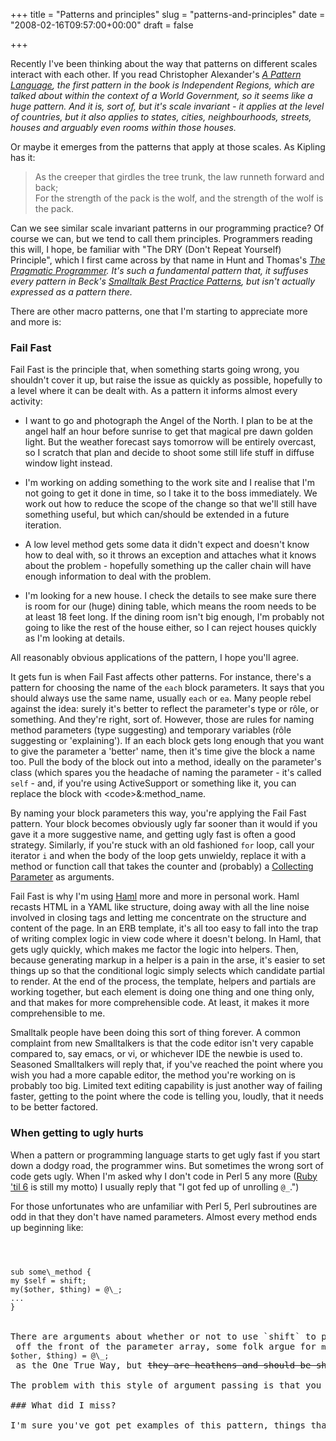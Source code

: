 +++
title = "Patterns and principles"
slug = "patterns-and-principles"
date = "2008-02-16T09:57:00+00:00"
draft = false

+++

Recently I've been thinking about the way that patterns on different scales interact with each other. If you read Christopher Alexander's <cite>[A Pattern Language](amazon:0195019199</cite>), the first pattern in the book is Independent Regions, which are talked about within the context of a World Government, so it seems like a *huge* pattern. And it is, sort of, but it's scale invariant - it applies at the level of countries, but it also applies to states, cities, neighbourhoods, streets, houses and arguably even rooms within those houses.

Or maybe it emerges from the patterns that apply at those scales. As Kipling has it:

> As the creeper that girdles the tree trunk, the law runneth forward and back;<br/>
> For the strength of the pack is the wolf, and the strength of the wolf is the pack.

Can we see similar scale invariant patterns in our programming practice? Of course we can, but we tend to call them principles. Programmers reading this will, I hope, be familiar with "The DRY (Don't Repeat Yourself) Principle", which I first came across by that name in Hunt and Thomas's <cite>[The Pragmatic Programmer](amazon:020161622X</cite>). It's such a fundamental pattern that, it suffuses every pattern in Beck's <cite>[Smalltalk Best Practice Patterns](amazon:013476904X</cite>), but isn't actually expressed as a pattern there.

There are other macro patterns, one that I'm starting to appreciate more and more is:

### Fail Fast

Fail Fast is the principle that, when something starts going wrong, you shouldn't cover it up, but raise the issue as quickly as possible, hopefully to a level where it can be dealt with. As a pattern it informs almost every activity:

-   I want to go and photograph the Angel of the North. I plan to be at the angel half an hour before sunrise to get that magical pre dawn golden light. But the weather forecast says tomorrow will be entirely overcast, so I scratch that plan and decide to shoot some still life stuff in diffuse window light instead.

<!-- -->

-   I'm working on adding something to the work site and I realise that I'm not going to get it done in time, so I take it to the boss immediately. We work out how to reduce the scope of the change so that we'll still have something useful, but which can/should be extended in a future iteration.

<!-- -->

-   A low level method gets some data it didn't expect and doesn't know how to deal with, so it throws an exception and attaches what it knows about the problem - hopefully something up the caller chain will have enough information to deal with the problem.

<!-- -->

-   I'm looking for a new house. I check the details to see make sure there is room for our (huge) dining table, which means the room needs to be at least 18 feet long. If the dining room isn't big enough, I'm probably not going to like the rest of the house either, so I can reject houses quickly as I'm looking at details.

All reasonably obvious applications of the pattern, I hope you'll agree.

It gets fun is when Fail Fast affects other patterns. For instance, there's a pattern for choosing the name of the `each` block parameters. It says that you should always use the same name, usually `each` or <code>ea</code>. Many people rebel against the idea: surely it's better to reflect the parameter's type or rôle, or something. And they're right, sort of. However, those are rules for naming method parameters (type suggesting) and temporary variables (rôle suggesting or 'explaining'). If an each block gets long enough that you want to give the parameter a 'better' name, then it's time give the block a name too. Pull the body of the block out into a method, ideally on the parameter's class (which spares you the headache of naming the parameter - it's called `self` - and, if you're using ActiveSupport or something like it, you can replace the block with &lt;code&gt;&:method\_name</code>.

By naming your block parameters this way, you're applying the Fail Fast pattern. Your block becomes obviously ugly far sooner than it would if you gave it a more suggestive name, and getting ugly fast is often a good strategy. Similarly, if you're stuck with an old fashioned `for` loop, call your iterator <code>i</code> and when the body of the loop gets unwieldy, replace it with a method or function call that takes the counter and (probably) a [Collecting Parameter](http://c2.com/cgi/wiki?CollectingParameter) as arguments.

Fail Fast is why I'm using [Haml](http://haml.hamptoncatlin.com/) more and more in personal work. Haml recasts HTML in a YAML like structure, doing away with all the line noise involved in closing tags and letting me concentrate on the structure and content of the page. In an ERB template, it's all too easy to fall into the trap of writing complex logic in view code where it doesn't belong. In Haml, that gets ugly quickly, which makes me factor the logic into helpers. Then, because generating markup in a helper is a pain in the arse, it's easier to set things up so that the conditional logic simply selects which candidate partial to render. At the end of the process, the template, helpers and partials are working together, but each element is doing one thing and one thing only, and that makes for more comprehensible code. At least, it makes it more comprehensible to me.

Smalltalk people have been doing this sort of thing forever. A common complaint from new Smalltalkers is that the code editor isn't very capable compared to, say emacs, or vi, or whichever IDE the newbie is used to. Seasoned Smalltalkers will reply that, if you've reached the point where you wish you had a more capable editor, the method you're working on is probably too big. Limited text editing capability is just another way of failing faster, getting to the point where the code is telling you, loudly, that it needs to be better factored.

### When getting to ugly hurts

When a pattern or programming language starts to get ugly fast if you start down a dodgy road, the programmer wins. But sometimes the wrong sort of code gets ugly. When I'm asked why I don't code in Perl 5 any more ([Ruby 'til 6](http://www.bofh.org.uk/articles/2006/08/03/ruby-til-6) is still my motto) I usually reply that "I got fed up of unrolling <code>@\_</code>.")

For those unfortunates who are unfamiliar with Perl 5, Perl subroutines are odd in that they don't have named parameters. Almost every method ends up beginning like:

<code>

<pre>
sub some\_method {
my $self = shift;
my($other, $thing) = @\_;
...
}
</code>

There are arguments about whether or not to use `shift` to pull <code>$self</code> off the front of the parameter array, some folk argue for <code>my($self, $other, $thing) = @\_;</code> as the One True Way, but <strike>they are heathens and should be shunned</strike> it really comes down to taste and local coding standards.

The problem with this style of argument passing is that you have to do it for every bloody method. One or two lines of precious vertical space are always lost to unrolling the argument list. Vertical space is precious. Losing one or two lines of space for every method is fine when your methods are long, but well factored methods are anything but long. When your method bodies are usually 3 or 4 lines long, that repeated chunk of code is adding 25-30% to your line count, and those added lines are almost pure repetition. The temptation was always to let that method get a little bit longer, swallowing the extra complexity rather than waste another few precious lines on doing the same damned thing again. Perl 6's implicit `self` and named arguments are, on the face of it at least, only minor improvements, but they're the sort of improvements that make all the difference.

### What did I miss?

I'm sure you've got pet examples of this pattern, things that I've overlooked or never thought of. Tell us about it - comment here or blog it. Let's all start failing earlier and winning bigger.
